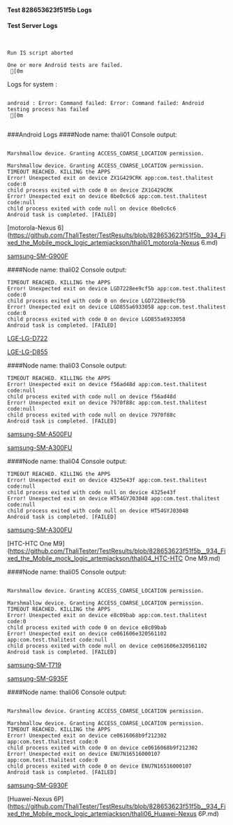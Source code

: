 #### Test 828653623f51f5b Logs

#### Test Server Logs
```

 
Run IS script aborted
 
One or more Android tests are failed.
 [0m

```


Logs for system : 
```

android : Error: Command failed: Error: Command failed: Android testing process has failed
 [0m


```
###Android Logs
####Node name: thali01
Console output:
```

Marshmallow device. Granting ACCESS_COARSE_LOCATION permission.

Marshmallow device. Granting ACCESS_COARSE_LOCATION permission.
TIMEOUT REACHED. KILLING the APPS
Error! Unexpected exit on device ZX1G429CRK app:com.test.thalitest code:0 
child process exited with code 0 on device ZX1G429CRK 
Error! Unexpected exit on device 0be0c6c6 app:com.test.thalitest code:null 
child process exited with code null on device 0be0c6c6 
Android task is completed. [FAILED]
```
[motorola-Nexus 6](https://github.com/ThaliTester/TestResults/blob/828653623f51f5b__934_Fixed_the_Mobile_mock_logic_artemjackson/thali01_motorola-Nexus 6.md)

[samsung-SM-G900F](https://github.com/ThaliTester/TestResults/blob/828653623f51f5b__934_Fixed_the_Mobile_mock_logic_artemjackson/thali01_samsung-SM-G900F.md)

####Node name: thali02
Console output:
```
TIMEOUT REACHED. KILLING the APPS
Error! Unexpected exit on device LGD7228ee9cf5b app:com.test.thalitest code:0 
child process exited with code 0 on device LGD7228ee9cf5b 
Error! Unexpected exit on device LGD855a6933058 app:com.test.thalitest code:0 
child process exited with code 0 on device LGD855a6933058 
Android task is completed. [FAILED]
```
[LGE-LG-D722](https://github.com/ThaliTester/TestResults/blob/828653623f51f5b__934_Fixed_the_Mobile_mock_logic_artemjackson/thali02_LGE-LG-D722.md)

[LGE-LG-D855](https://github.com/ThaliTester/TestResults/blob/828653623f51f5b__934_Fixed_the_Mobile_mock_logic_artemjackson/thali02_LGE-LG-D855.md)

####Node name: thali03
Console output:
```
TIMEOUT REACHED. KILLING the APPS
Error! Unexpected exit on device f56ad48d app:com.test.thalitest code:null 
child process exited with code null on device f56ad48d 
Error! Unexpected exit on device 7970f88c app:com.test.thalitest code:null 
child process exited with code null on device 7970f88c 
Android task is completed. [FAILED]
```
[samsung-SM-A500FU](https://github.com/ThaliTester/TestResults/blob/828653623f51f5b__934_Fixed_the_Mobile_mock_logic_artemjackson/thali03_samsung-SM-A500FU.md)

[samsung-SM-A300FU](https://github.com/ThaliTester/TestResults/blob/828653623f51f5b__934_Fixed_the_Mobile_mock_logic_artemjackson/thali03_samsung-SM-A300FU.md)

####Node name: thali04
Console output:
```
TIMEOUT REACHED. KILLING the APPS
Error! Unexpected exit on device 4325e43f app:com.test.thalitest code:null 
child process exited with code null on device 4325e43f 
Error! Unexpected exit on device HT54GYJ03048 app:com.test.thalitest code:null 
child process exited with code null on device HT54GYJ03048 
Android task is completed. [FAILED]
```
[samsung-SM-A300FU](https://github.com/ThaliTester/TestResults/blob/828653623f51f5b__934_Fixed_the_Mobile_mock_logic_artemjackson/thali04_samsung-SM-A300FU.md)

[HTC-HTC One M9](https://github.com/ThaliTester/TestResults/blob/828653623f51f5b__934_Fixed_the_Mobile_mock_logic_artemjackson/thali04_HTC-HTC One M9.md)

####Node name: thali05
Console output:
```

Marshmallow device. Granting ACCESS_COARSE_LOCATION permission.

Marshmallow device. Granting ACCESS_COARSE_LOCATION permission.
TIMEOUT REACHED. KILLING the APPS
Error! Unexpected exit on device e8c09bab app:com.test.thalitest code:0 
child process exited with code 0 on device e8c09bab 
Error! Unexpected exit on device ce061606e320561102 app:com.test.thalitest code:null 
child process exited with code null on device ce061606e320561102 
Android task is completed. [FAILED]
```
[samsung-SM-T719](https://github.com/ThaliTester/TestResults/blob/828653623f51f5b__934_Fixed_the_Mobile_mock_logic_artemjackson/thali05_samsung-SM-T719.md)

[samsung-SM-G935F](https://github.com/ThaliTester/TestResults/blob/828653623f51f5b__934_Fixed_the_Mobile_mock_logic_artemjackson/thali05_samsung-SM-G935F.md)

####Node name: thali06
Console output:
```

Marshmallow device. Granting ACCESS_COARSE_LOCATION permission.

Marshmallow device. Granting ACCESS_COARSE_LOCATION permission.
TIMEOUT REACHED. KILLING the APPS
Error! Unexpected exit on device ce0616068b9f212302 app:com.test.thalitest code:0 
child process exited with code 0 on device ce0616068b9f212302 
Error! Unexpected exit on device ENU7N16516000107 app:com.test.thalitest code:0 
child process exited with code 0 on device ENU7N16516000107 
Android task is completed. [FAILED]
```
[samsung-SM-G930F](https://github.com/ThaliTester/TestResults/blob/828653623f51f5b__934_Fixed_the_Mobile_mock_logic_artemjackson/thali06_samsung-SM-G930F.md)

[Huawei-Nexus 6P](https://github.com/ThaliTester/TestResults/blob/828653623f51f5b__934_Fixed_the_Mobile_mock_logic_artemjackson/thali06_Huawei-Nexus 6P.md)




